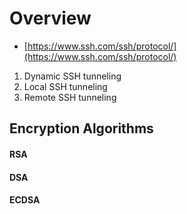 # Overview



* [https://www.ssh.com/ssh/protocol/](https://www.ssh.com/ssh/protocol/)



1. Dynamic SSH tunneling
2. Local SSH tunneling
3. Remote SSH tunneling

## 

## Encryption Algorithms

#### RSA

#### DSA

#### ECDSA

